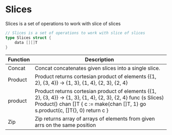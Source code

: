 # Slices

Slices is a set of operations to work with slice of slices

```go
// Slices is a set of operations to work with slice of slices
type Slices struct {
	data [][]T
}
```

| Function | Description |
| -------- | ----------- |
| Concat | Concat concatenates given slices into a single slice. |
| Product | Product returns cortesian product of elements {{1, 2}, {3, 4}} -> {1, 3}, {1, 4}, {2, 3}, {2, 4} |
| product | Product returns cortesian product of elements {{1, 2}, {3, 4}} -> {1, 3}, {1, 4}, {2, 3}, {2, 4} func (s Slices) Product() chan []T { 	c := make(chan []T, 1) 	go s.product(c, []T{}, 0) 	return c }  |
| Zip | Zip returns array of arrays of elements from given arrs on the same position |
